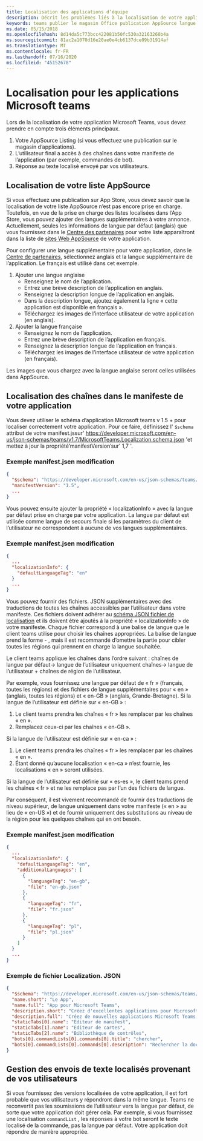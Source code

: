 ```yaml
---
title: Localisation des applications d’équipe
description: Décrit les problèmes liés à la localisation de votre application
keywords: teams publier le magasin Office publication AppSource langue de localisation
ms.date: 05/15/2018
ms.openlocfilehash: 8d14da5c773bcc422081b50fc530a32163260b4a
ms.sourcegitcommit: 81ac2a1070d16e20ae0e4cb6137dce09b31914af
ms.translationtype: MT
ms.contentlocale: fr-FR
ms.lasthandoff: 07/16/2020
ms.locfileid: "45152678"
---
```

# <a name="localization-for-microsoft-teams-apps"></a>Localisation pour les applications Microsoft teams

Lors de la localisation de votre application Microsoft Teams, vous devez prendre en compte trois éléments principaux.

1. Votre AppSource Listing (si vous effectuez une publication sur le magasin d’applications).
1. L’utilisateur final a accès à des chaînes dans votre manifeste de l’application (par exemple, commandes de bot).
1. Réponse au texte localisé envoyé par vos utilisateurs.

## <a name="localizing-your-appsource-listing"></a>Localisation de votre liste AppSource

Si vous effectuez une publication sur App Store, vous devez savoir que la localisation de votre liste AppSource n’est pas encore prise en charge. Toutefois, en vue de la prise en charge des listes localisées dans l’App Store, vous pouvez ajouter des langues supplémentaires à votre annonce. Actuellement, seules les informations de langue par défaut (anglais) que vous fournissez dans le [Centre des partenaires](/office/dev/store/submit-to-appsource-via-partner-center) pour votre liste apparaîtront dans la liste de [sites Web AppSource](https://appsource.microsoft.com/marketplace/apps?product=office%3Bteams&page=1) de votre application.

Pour configurer une langue supplémentaire pour votre application, dans le [Centre de partenaires](/office/dev/store/submit-to-appsource-via-partner-center), sélectionnez anglais et la langue supplémentaire de l’application. Le français est utilisé dans cet exemple.

1. Ajouter une langue anglaise
    * Renseignez le nom de l’application.
    * Entrez une brève description de l’application en anglais.
    * Renseignez la description longue de l’application en anglais.
    * Dans la description longue, ajoutez également la ligne « cette application est disponible en français ».
    * Téléchargez les images de l’interface utilisateur de votre application (en anglais).
2. Ajouter la langue française
    * Renseignez le nom de l’application.
    * Entrez une brève description de l’application en français.
    * Renseignez la description longue de l’application en français.
    * Téléchargez les images de l’interface utilisateur de votre application (en français).

Les images que vous chargez avec la langue anglaise seront celles utilisées dans AppSource.

## <a name="localizing-the-strings-in-your-app-manifest"></a>Localisation des chaînes dans le manifeste de votre application

Vous devez utiliser le schéma d’application Microsoft teams v 1.5 + pour localiser correctement votre application. Pour ce faire, définissez l' `$schema` attribut de votre manifest.jssur' https://developer.microsoft.com/en-us/json-schemas/teams/v1.7/MicrosoftTeams.Localization.schema.json 'et mettez à jour la propriété’manifestVersion’sur' 1,7 '.

### <a name="example-manifestjson-change"></a>Exemple manifest.jsen modification

```json
{
  "$schema": "https://developer.microsoft.com/en-us/json-schemas/teams/v1.7/MicrosoftTeams.Localization.schema.json",
  "manifestVersion": "1.5",
  ...
}
```

Vous pouvez ensuite ajouter la propriété « localizationInfo » avec la langue par défaut prise en charge par votre application. La langue par défaut est utilisée comme langue de secours finale si les paramètres du client de l’utilisateur ne correspondent à aucune de vos langues supplémentaires.

### <a name="example-manifestjson-change"></a>Exemple manifest.jsen modification

```json
{
  ...
  "localizationInfo": {
    "defaultLanguageTag": "en"
  }
  ...
}
```

Vous pouvez fournir des fichiers. JSON supplémentaires avec des traductions de toutes les chaînes accessibles par l’utilisateur dans votre manifeste. Ces fichiers doivent adhérer au [schéma JSON fichier de localisation](../../resources/schema/localization-schema.md) et ils doivent être ajoutés à la propriété « localizationInfo » de votre manifeste. Chaque fichier correspond à une balise de langue que le client teams utilise pour choisir les chaînes appropriées. La balise de langue prend la forme <language> - <region> , mais il est recommandé d’omettre la <region> partie pour cibler toutes les régions qui prennent en charge la langue souhaitée.

Le client teams applique les chaînes dans l’ordre suivant : chaînes de langue par défaut-> langue de l’utilisateur uniquement chaînes-> langue de l’utilisateur + chaînes de région de l’utilisateur.

Par exemple, vous fournissez une langue par défaut de « fr » (français, toutes les régions) et des fichiers de langue supplémentaires pour « en » (anglais, toutes les régions) et « en-GB » (anglais, Grande-Bretagne). Si la langue de l’utilisateur est définie sur « en-GB » :

1. Le client teams prendra les chaînes « fr » les remplacer par les chaînes « en ».
2. Remplacez ceux-ci par les chaînes « en-GB ».

Si la langue de l’utilisateur est définie sur « en-ca » : 

1. Le client teams prendra les chaînes « fr » les remplacer par les chaînes « en ».
2. Étant donné qu’aucune localisation « en-ca » n’est fournie, les localisations « en » seront utilisées.

Si la langue de l’utilisateur est définie sur « es-es », le client teams prend les chaînes « fr » et ne les remplace pas par l’un des fichiers de langue.

Par conséquent, il est vivement recommandé de fournir des traductions de niveau supérieur, de langue uniquement dans votre manifeste (« en » au lieu de « en-US ») et de fournir uniquement des substitutions au niveau de la région pour les quelques chaînes qui en ont besoin.

### <a name="example-manifestjson-change"></a>Exemple manifest.jsen modification

```json
{
  ...
  "localizationInfo": {
    "defaultLanguageTag": "en",
    "additionalLanguages": [
      {
        "languageTag": "en-gb",
        "file": "en-gb.json"
      },
      {
        "languageTag": "fr",
        "file": "fr.json"
      },
      {
        "languageTag": "pl",
        "file": "pl.json"
      }
    ]
  }
  ...
}
```

### <a name="example-localization-json-file"></a>Exemple de fichier Localization. JSON

```json
{
  "$schema": "https://developer.microsoft.com/en-us/json-schemas/teams/v1.7/MicrosoftTeams.Localization.schema.json",
  "name.short": "Le App",
  "name.full": "App pour Microsoft Teams",
  "description.short": "Créez d'excellentes applications pour Microsoft Teams avec App.",
  "description.full": "Créez de nouvelles applications Microsoft Teams, concevez et prévisualisez des cartes bot, et explorez la documentation avec App.",
  "staticTabs[0].name": "Editeur de manifest",
  "staticTabs[1].name": "Editeur de cartes",
  "staticTabs[2].name": "Bibliothèque de contrôles",
  "bots[0].commandLists[0].commands[0].title": "chercher",
  "bots[0].commandLists[0].commands[0].description": "Rechercher la documentation Teams pertinente"
}
```

## <a name="handling-localized-text-submissions-from-your-users"></a>Gestion des envois de texte localisés provenant de vos utilisateurs

Si vous fournissez des versions localisées de votre application, il est fort probable que vos utilisateurs y répondront dans la même langue. Teams ne reconvertit pas les soumissions de l’utilisateur vers la langue par défaut, de sorte que votre application doit gérer cela. Par exemple, si vous fournissez une localisation `commandList` , les réponses à votre bot seront le texte localisé de la commande, pas la langue par défaut. Votre application doit répondre de manière appropriée.
